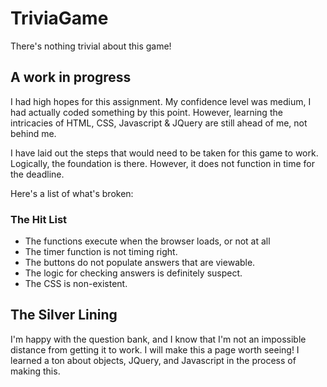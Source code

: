# TriviaGame
There's nothing trivial about this game!

## A work in progress

I had high hopes for this assignment. My confidence level was medium, I had actually coded something by this point. However, learning the intricacies of HTML, CSS, Javascript & JQuery are still ahead of me, not behind me.

I have laid out the steps that would need to be taken for this game to work. Logically, the foundation is there. However, it does not function in time for the deadline.

Here's a list of what's broken:

### The Hit List

* The functions execute when the browser loads, or not at all
* The timer function is not timing right.
* The buttons do not populate answers that are viewable.
* The logic for checking answers is definitely suspect.
* The CSS is non-existent.


## The Silver Lining

I'm happy with the question bank, and I know that I'm not an impossible distance from getting it to work. I will make this a page worth seeing! I learned a ton about objects, JQuery, and Javascript in the process of making this. 